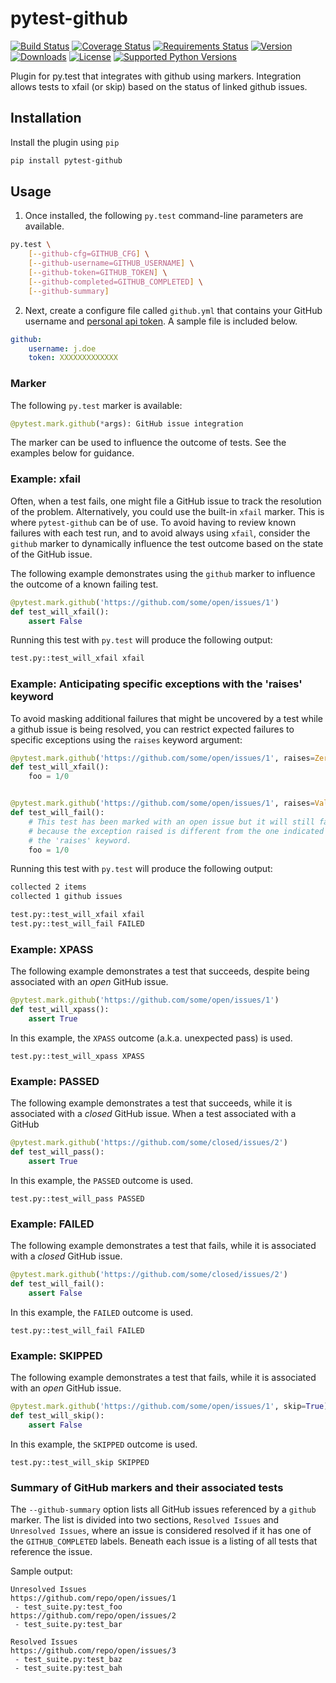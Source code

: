 # pytest-github

[![Build Status](https://img.shields.io/travis/jlaska/pytest-github.svg)](https://travis-ci.org/jlaska/pytest-github)
[![Coverage Status](https://img.shields.io/coveralls/jlaska/pytest-github.svg)](https://coveralls.io/r/jlaska/pytest-github)
[![Requirements Status](https://requires.io/github/jlaska/pytest-github/requirements.svg?branch=master)](https://requires.io/github/jlaska/pytest-github/requirements/?branch=master)
[![Version](https://img.shields.io/pypi/v/pytest-github.svg)](https://pypi.python.org/pypi/pytest-github/)
[![Downloads](https://img.shields.io/pypi/dm/pytest-github.svg)](https://pypi.python.org/pypi/pytest-github/)
[![License](https://img.shields.io/pypi/l/pytest-github.svg)](https://pypi.python.org/pypi/pytest-github/)
[![Supported Python Versions](https://img.shields.io/pypi/pyversions/pytest-github.svg)](https://pypi.python.org/pypi/pytest-github/)

Plugin for py.test that integrates with github using markers.  Integration
allows tests to xfail (or skip) based on the status of linked github issues.

## Installation

Install the plugin using ``pip``

```bash
pip install pytest-github
```

## Usage

1. Once installed, the following ``py.test`` command-line parameters are available.

```bash
py.test \
	[--github-cfg=GITHUB_CFG] \
	[--github-username=GITHUB_USERNAME] \
	[--github-token=GITHUB_TOKEN] \
	[--github-completed=GITHUB_COMPLETED] \
	[--github-summary]
```

2. Next, create a configure file called ``github.yml`` that contains your GitHub username and [personal api token](https://github.com/blog/1509-personal-api-tokens).  A sample file is included below.

```yaml
github:
    username: j.doe
    token: XXXXXXXXXXXXX
```

### Marker

The following ``py.test`` marker is available:

```python
@pytest.mark.github(*args): GitHub issue integration
```

The marker can be used to influence the outcome of tests.  See the examples below for guidance.

### Example: xfail

Often, when a test fails, one might file a GitHub issue to track the resolution of the problem.  Alternatively, you could use the built-in ``xfail`` marker.  This is where ``pytest-github`` can be of use.  To avoid having to review known failures with each test run, and to avoid always using ``xfail``, consider the ``github`` marker to dynamically influence the test outcome based on the state of the GitHub issue.

The following example demonstrates using the ``github`` marker to influence the outcome of a known failing test.

```python
@pytest.mark.github('https://github.com/some/open/issues/1')
def test_will_xfail():
	assert False
```

Running this test with ``py.test`` will produce the following output:

```bash
test.py::test_will_xfail xfail
```

### Example: Anticipating specific exceptions with the 'raises' keyword

To avoid masking additional failures that might be uncovered by a test while a github issue is being resolved, you can restrict expected failures to specific exceptions using the `raises` keyword argument:


```python
@pytest.mark.github('https://github.com/some/open/issues/1', raises=ZeroDivisionError)
def test_will_xfail():
    foo = 1/0


@pytest.mark.github('https://github.com/some/open/issues/1', raises=ValueError)
def test_will_fail():
    # This test has been marked with an open issue but it will still fail
    # because the exception raised is different from the one indicated by
    # the 'raises' keyword.
    foo = 1/0
```

Running this test with ``py.test`` will produce the following output:

```bash
collected 2 items
collected 1 github issues

test.py::test_will_xfail xfail
test.py::test_will_fail FAILED
```


### Example: XPASS

The following example demonstrates a test that succeeds, despite being associated with an _open_ GitHub issue.

```python
@pytest.mark.github('https://github.com/some/open/issues/1')
def test_will_xpass():
    assert True
```

In this example, the ``XPASS`` outcome (a.k.a. unexpected pass) is used.

```
test.py::test_will_xpass XPASS
```

### Example: PASSED

The following example demonstrates a test that succeeds, while it is associated with a _closed_ GitHub issue.
When a test associated with a GitHub 
```python
@pytest.mark.github('https://github.com/some/closed/issues/2')
def test_will_pass():
    assert True
```

In this example, the ``PASSED`` outcome is used.
```
test.py::test_will_pass PASSED
```

### Example: FAILED

The following example demonstrates a test that fails, while it is associated with a _closed_ GitHub issue.

```python
@pytest.mark.github('https://github.com/some/closed/issues/2')
def test_will_fail():
    assert False
```

In this example, the ``FAILED`` outcome is used.

```
test.py::test_will_fail FAILED
```

### Example: SKIPPED

The following example demonstrates a test that fails, while it is associated with an _open_ GitHub issue.

```python
@pytest.mark.github('https://github.com/some/open/issues/1', skip=True)
def test_will_skip():
    assert False
```

In this example, the ``SKIPPED`` outcome is used.

```
test.py::test_will_skip SKIPPED
```

### Summary of GitHub markers and their associated tests

The `--github-summary` option lists all GitHub issues referenced by a `github` marker. The list is divided into two sections, `Resolved Issues` and `Unresolved Issues`, where an issue is considered resolved if it has one of the `GITHUB_COMPLETED` labels. Beneath each issue is a listing of all tests that reference the issue.


Sample output:
```
Unresolved Issues
https://github.com/repo/open/issues/1
 - test_suite.py:test_foo
https://github.com/repo/open/issues/2
 - test_suite.py:test_bar

Resolved Issues
https://github.com/repo/open/issues/3
 - test_suite.py:test_baz
 - test_suite.py:test_bah
```
